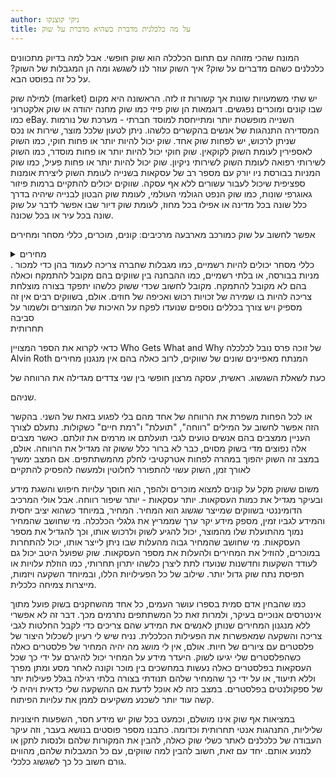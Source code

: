 ```yaml
---
author: ניקי קוצנקו
title: על מה כלכלנית מדברת כשהיא מדברת על שוק
---
```


המונח שהכי מזוהה עם תחום הכלכלה הוא שוק חופשי. אבל למה בדיוק מתכוונים כלכלנים כשהם מדברים על שוק? איך השוק עוזר לנו לשגשג ומה הן המגבלות של השוק? על כל זה בפוסט הבא.<!--more-->

למילה שוק (market) יש שתי משמעויות שונות אך קשורות זו לזה. הראשונה היא מקום שבו קונים ומוכרים נפגשים. דוגמאות הן שוק פיזי כמו שוק מחנה יהודה או שוק אלקטרוני כמו eBay. השנייה מופשטת יותר ומתייחסת למוסד חברתי - מערכת של נורמות המסדירה התנהגות של אנשים בהקשרים כלשהו. ניתן לטעון שלכל מוצר, שירות או נכס שניתן לרכוש, יש לפחות שוק אחד. שוק יכול להיות יותר או פחות חוקי, כמו השוק לאספירין לעומת השוק לקוקאין. שוק חוקי יכול להיות יותר או פחות מוסדר, כמו השוק לשירותי רפואה לעומת השוק לשירותי ניקיון. שוק יכול להיות יותר או פחות פעיל, כמו שוק המניות בבורסת ניו יורק עם מספר רב של עסקאות בשנייה לעומת השוק ליצירת אומנות ספציפית שיכול לעבור עשורים ללא אף עסקה. שווקים יכולים להתקיים ברמות פיזור גאוגרפי שונות, כמו שוק הנפט הגולמי העולמי, לעומת שוק הבטון לבנייה שיהיה בדרך כלל שונה בכל מדינה או אפילו בכל מחוז, לעומת שוק דיור שבו אפשר לדבר על שוק שונה בכל עיר או בכל שכונה.

אפשר לחשוב על שוק כמורכב מארבעה מרכיבים: קונים, מוכרים, כללי מסחר ומחירים<details><summary>מחירים</summary>
<p>
 ישנם שווקים בהם אין מחירים ובהם אין משמעות להבחנה בין קונים ומוכרים, אך אני אתעלם מהם בדיון הזה
</p>
</details>. כללי מסחר יכולים להיות רשמיים, כמו מגבלות שחברה צריכה לעמוד בהן כדי למכור מניות בבורסה, או בלתי רשמיים, כמו ההבחנה בין שווקים בהם מקובל להתמקח וכאלה בהם לא מקובל להתמקח. מקובל לחשוב שכדי ששוק כלשהו יתפקד בצורה מוצלחת צריכה להיות בו שמירה של זכויות רכוש ואכיפה של חוזים. אולם, בשווקים רבים אין זה מספיק ויש צורך בכללים נוספים שנועדו לפקח על האיכות של המוצרים ולשמור על סביבה <summary>תחרותית</summary>
<p>
 כדאי לקרוא את הספר המצויין Who Gets What and Why של זוכה פרס נובל לכלכלה Alvin Roth המנתח מאפיינים שונים של שווקים, לרוב כאלה בהם אין מנגנון מחירים
</p>
</details> 

כעת לשאלת השגשוג. ראשית, עסקה מרצון חופשי בין שני צדדים מגדילה את הרווחה של <summary>שניהם. </summary>
<p>או לכל הפחות משפרת את הרווחה של אחד מהם בלי לפגוע בזאת של השני. בהקשר הזה אפשר לחשוב על המילים "רווחה", "תועלת" ו"רמת חיים" כשקולות. נתעלם לצורך העניין ממצבים בהם אנשים טועים לגבי תועלתם או מרמים את זולתם. כאשר מצבים אלה נפוצים מדי בשוק מסוים, כבר לא ברור כלל ששוק זה מגדיל את הרווחה. אולם, במצב זה השוק יהפוך במהרה לפחות אטרקטיבי לחלק מהמשתתפים. אם המצב ימשיך לאורך זמן, השוק עשוי להתפורר לחלוטין ולמעשה להפסיק להתקיים
</p>
</details>  משום ששוק מקל על קונים למצוא מוכרים ולהפך, הוא חוסך עלויות חיפוש והשגת מידע ובעיקר מגדיל את כמות העסקאות. יותר עסקאות - יותר שיפור רווחה. אבל אולי המרכיב הדומיננטי בשווקים שמייצר שגשוג הוא המחיר. המחיר, במיוחד כשהוא יציב יחסית והמידע לגביו זמין, מספק מידע יקר ערך שממריץ את גלגלי הכלכלה. מי שחושב שהמחיר נמוך מהתועלת שלו מהמוצר, יכול להגיע לשוק ולרכוש אותו, וכך להגדיל את מספר העסקאות. מי שחושב שהמחיר גבוה מהעלות שבו ניתן לייצר אותו, יכול להתחרות במוכרים, להוזיל את המחירים ולהעלות את מספר העסקאות. שוק שפועל היטב יכול גם לעודד השקעות וחדשנות שנועדו לתת ליצרן כלשהו יתרון תחרותי, כמו הוזלת עלויות או תפיסת נתח שוק גדול יותר. שילוב של כל הפעילויות הללו, ובמיוחד השקעה ויזמות, מייצרות צמיחה כלכלית.

כמו שהבחין אדם סמית בספרו עושר העמים, כל אחד מהשחקנים בשוק פועל מתוך אינטרסים אנוכיים בעיקר, ולמרות זאת כל המשתתפים נתרמים מכך. דבר זה לא אפשרי ללא מנגנון המחירים שנותן לאנשים את המידע שהם צריכים כדי לקבל החלטות לגבי צריכה והשקעה שמאפשרות את הפעילות הכלכלית. נניח שיש לי רעיון לשכלול היצור של פלסטרים עם ציורים של חיות. אולם, אין לי מושג מה יהיה המחיר של פלסטרים כאלה כשהפלסטרים שלי יגיעו לשוק. היעדר מידע על המחיר יכול להיגרם על ידי כך שכל העסקאות בפלסטרים כאלה נעשות במחשכים בין מוכר וקונה לאחר מסע ומתן מפרך וללא תיעוד, או על ידי כך שהמחיר שלהם תנודתי בצורה בלתי רגילה בגלל פעילות יתר של ספקולנטים בפלסטרים. במצב כזה לא אוכל לדעת אם ההשקעה שלי כדאית ויהיה לי קשה עוד יותר לשכנע משקיעים לממן את עלויות הפיתוח.

במציאות אף שוק אינו מושלם, וכמעט בכל שוק יש מידע חסר, השפעות חיצוניות שליליות, התנהגות אנטי תחרותית וכדומה. כתבנו מספר פוסטים בנושא בעבר, וזה עיקר העבודה של כלכלנים לאתר כשלי שוק כאלה, להבין את המקורות שלהם ולנסות לתקן או למנוע אותם. יחד עם זאת, חשוב להבין למה שווקים, עם כל המגבלות שלהם, מהווים גורם חשוב כל כך לשגשוג כלכלי.